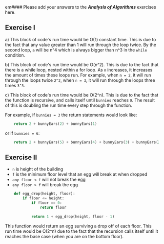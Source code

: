 em#### Please add your answers to the ***Analysis of  Algorithms*** exercises here.

## Exercise I

a) This block of code's run time would be O(1) constant time. This is due to the fact that any value greater than 1 will run through the loop twice. By the second loop, `a` will be n^4 which is always bigger than n^3 in the `while` condition. 


b) This block of code's run time would be O(n^2). This is due to the fact that there is a while loop, nested within a for loop. As `n` increases, it increases the amount of times these loops run. For example, when `n = 2`, it will run through the loops twice `2^2`, when `n = 3`, it will run through the loops three times `3^3`.


c) This block of code's run time would be O(2^n). This is due to the fact that the function is recursive, and calls itself until `bunnies` reaches `0`. The result of this is doubling the run time every step through the function. 

For example, if `bunnies = 3` the return statements would look like:
```python
    return 2 + bunnyEars(2) + bunnyEars(1)
```

or if `bunnies = 6`:
```python
    return 2 + bunnyEars(5) + bunnyEars(4) + bunnyEars(3) + bunnyEars(2) + bunnyEars(1)
```

## Exercise II

- `n` is height of the building
- `f` is the minimum floor level that an egg will break at when dropped
- `any floor < f` will not break the egg
- `any floor > f` will break the egg

```python
    def egg_drop(height, floor):
        if floor <= height:
            if floor == 0:
                return floor
            
            return 1 + egg_drop(height, floor - 1)
```

This function would return an egg surviving a drop off of each floor. This run time would be O(2^n) due to the fact that the recursion calls itself until it reaches the base case (when you are on the bottom floor).


